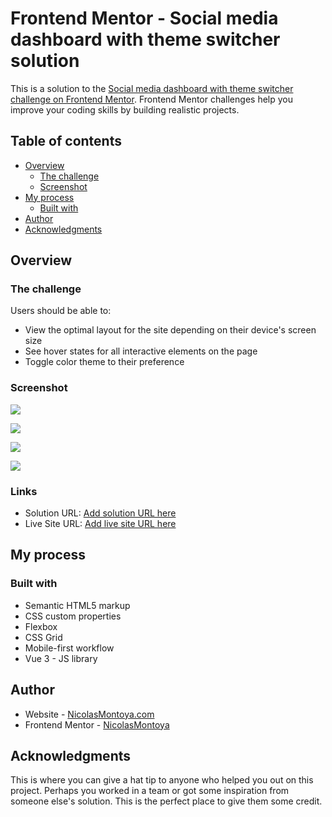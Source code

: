 # Frontend Mentor - Social media dashboard with theme switcher solution

This is a solution to the [Social media dashboard with theme switcher challenge on Frontend Mentor](https://www.frontendmentor.io/challenges/social-media-dashboard-with-theme-switcher-6oY8ozp_H). Frontend Mentor challenges help you improve your coding skills by building realistic projects. 

## Table of contents

- [Overview](#overview)
  - [The challenge](#the-challenge)
  - [Screenshot](#screenshot)
- [My process](#my-process)
  - [Built with](#built-with)
- [Author](#author)
- [Acknowledgments](#acknowledgments)

## Overview

### The challenge

Users should be able to:

- View the optimal layout for the site depending on their device's screen size
- See hover states for all interactive elements on the page
- Toggle color theme to their preference

### Screenshot

![](./images/desktop-light.jpeg)

![](./images/desktop-dark.jpeg)

![](./images/mobile-light.jpeg)

![](./images/mobile-dark.jpeg)


### Links

- Solution URL: [Add solution URL here](https://github.com/edward-montoya/fem-social-media-dashboard)
- Live Site URL: [Add live site URL here](https://fem-social-media-dashboard-static-website-4su2okfqc.vercel.app)

## My process

### Built with

- Semantic HTML5 markup
- CSS custom properties
- Flexbox
- CSS Grid
- Mobile-first workflow
- Vue 3 - JS library

## Author

- Website - [NicolasMontoya.com](https://nicolasmontoya.com/)
- Frontend Mentor - [NicolasMontoya](https://www.frontendmentor.io/profile/NicolasMontoya)


## Acknowledgments

This is where you can give a hat tip to anyone who helped you out on this project. Perhaps you worked in a team or got some inspiration from someone else's solution. This is the perfect place to give them some credit.
